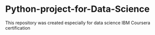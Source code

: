 # Python-project-for-Data-Science
This repository was created especially for data science IBM Coursera certification
